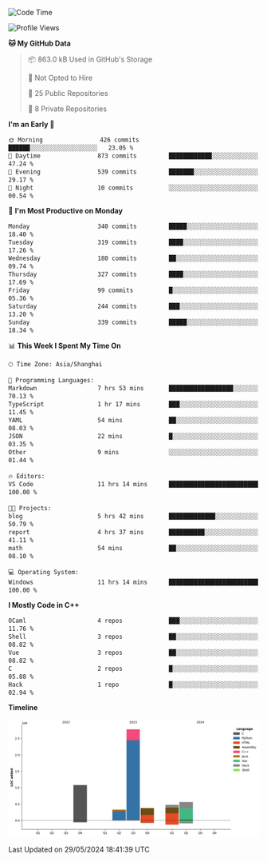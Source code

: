 <!--
**Salvely/Salvely** is a ✨ _special_ ✨ repository because its `README.md` (this file) appears on your GitHub profile.

Here are some ideas to get you started:

- 🔭 I’m currently working on ...
- 🌱 I’m currently learning ...
- 👯 I’m looking to collaborate on ...
- 🤔 I’m looking for help with ...
- 💬 Ask me about ...
- 📫 How to reach me: ...
- 😄 Pronouns: ...
- ⚡ Fun fact: ...
-->

<!--START_SECTION:waka-->
![Code Time](http://img.shields.io/badge/Code%20Time-829%20hrs%203%20mins-blue)

![Profile Views](http://img.shields.io/badge/Profile%20Views-125-blue)

**🐱 My GitHub Data** 

> 📦 863.0 kB Used in GitHub's Storage 
 > 
> 🚫 Not Opted to Hire
 > 
> 📜 25 Public Repositories 
 > 
> 🔑 8 Private Repositories 
 > 
**I'm an Early 🐤** 

```text
🌞 Morning                426 commits         ██████░░░░░░░░░░░░░░░░░░░   23.05 % 
🌆 Daytime                873 commits         ████████████░░░░░░░░░░░░░   47.24 % 
🌃 Evening                539 commits         ███████░░░░░░░░░░░░░░░░░░   29.17 % 
🌙 Night                  10 commits          ░░░░░░░░░░░░░░░░░░░░░░░░░   00.54 % 
```
📅 **I'm Most Productive on Monday** 

```text
Monday                   340 commits         █████░░░░░░░░░░░░░░░░░░░░   18.40 % 
Tuesday                  319 commits         ████░░░░░░░░░░░░░░░░░░░░░   17.26 % 
Wednesday                180 commits         ██░░░░░░░░░░░░░░░░░░░░░░░   09.74 % 
Thursday                 327 commits         ████░░░░░░░░░░░░░░░░░░░░░   17.69 % 
Friday                   99 commits          █░░░░░░░░░░░░░░░░░░░░░░░░   05.36 % 
Saturday                 244 commits         ███░░░░░░░░░░░░░░░░░░░░░░   13.20 % 
Sunday                   339 commits         █████░░░░░░░░░░░░░░░░░░░░   18.34 % 
```


📊 **This Week I Spent My Time On** 

```text
🕑︎ Time Zone: Asia/Shanghai

💬 Programming Languages: 
Markdown                 7 hrs 53 mins       ██████████████████░░░░░░░   70.13 % 
TypeScript               1 hr 17 mins        ███░░░░░░░░░░░░░░░░░░░░░░   11.45 % 
YAML                     54 mins             ██░░░░░░░░░░░░░░░░░░░░░░░   08.03 % 
JSON                     22 mins             █░░░░░░░░░░░░░░░░░░░░░░░░   03.35 % 
Other                    9 mins              ░░░░░░░░░░░░░░░░░░░░░░░░░   01.44 % 

🔥 Editors: 
VS Code                  11 hrs 14 mins      █████████████████████████   100.00 % 

🐱‍💻 Projects: 
blog                     5 hrs 42 mins       █████████████░░░░░░░░░░░░   50.79 % 
report                   4 hrs 37 mins       ██████████░░░░░░░░░░░░░░░   41.11 % 
math                     54 mins             ██░░░░░░░░░░░░░░░░░░░░░░░   08.10 % 

💻 Operating System: 
Windows                  11 hrs 14 mins      █████████████████████████   100.00 % 
```

**I Mostly Code in C++** 

```text
OCaml                    4 repos             ███░░░░░░░░░░░░░░░░░░░░░░   11.76 % 
Shell                    3 repos             ██░░░░░░░░░░░░░░░░░░░░░░░   08.82 % 
Vue                      3 repos             ██░░░░░░░░░░░░░░░░░░░░░░░   08.82 % 
C                        2 repos             █░░░░░░░░░░░░░░░░░░░░░░░░   05.88 % 
Hack                     1 repo              █░░░░░░░░░░░░░░░░░░░░░░░░   02.94 % 
```



**Timeline**

![Lines of Code chart](https://raw.githubusercontent.com/Salvely/Salvely/main/assets/bar_graph.png)


 Last Updated on 29/05/2024 18:41:39 UTC
<!--END_SECTION:waka-->
<!-- ### [![Typing SVG](https://readme-typing-svg.demolab.com?font=JetBrains+Mono&size=22&pause=1000&width=435&height=70&lines=Hi!+I'm+Wen+Gao.+Nice+to+see+you!)](https://git.io/typing-svg)

[![Salvely's GitHub stats](https://github-readme-stats.vercel.app/api?username=Salvely&count_private=true&show_icons=true&theme=buefy&include_all_commits=true)](https://github.com/anuraghazr/github-readme-stats)
[![Top Langs](https://github-readme-stats.vercel.app/api/top-langs/?username=Salvely)](https://github.com/anuraghazr/github-readme-stats)


![Leetcode Stats](https://leetcard.jacoblin.cool/Salvely?theme=wtf&font=Kameron&ext=activity&show_rank=true)

![](https://komarev.com/ghpvc/?username=Salvely)
-->
